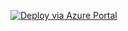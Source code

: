 [![Deploy via Azure Portal](http://azuredeploy.net/deploybutton.png)](https://portal.azure.com/#create/Microsoft.Template/uri/https%3A%2F%2Fraw.githubusercontent.com%2Fbartekmo%2FAzureSolutionTemplates%2Fmaster%2FSAC%2FCC%20Managed%20new%20PIP%2FTemplates%2FmainTemplate.json)
